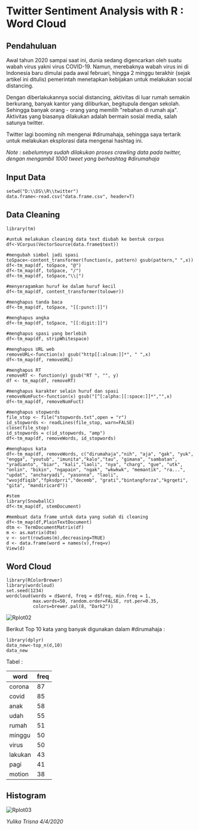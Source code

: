 # Twitter Sentiment Analysis with R : Word Cloud


## Pendahuluan

Awal tahun 2020 sampai saat ini, dunia sedang digencarkan oleh suatu wabah virus yakni virus COVID-19. Namun, merebaknya wabah virus ini di Indonesia baru dimulai pada awal februari, hingga 2 minggu terakhir (sejak artikel ini ditulis) pemerintah menetapkan kebijakan untuk melakukan social distancing.

Dengan diberlakukannya social distancing, aktivitas di luar rumah semakin berkurang, banyak kantor yang diliburkan, begitupula dengan sekolah. Sehingga banyak orang - orang yang memilih "rebahan di rumah aja". Aktivitas yang biasanya dilakukan adalah bermain sosial media, salah satunya twitter.

Twitter lagi booming nih mengenai #dirumahaja, sehingga saya tertarik untuk melakukan eksplorasi data mengenai hashtag ini.

*Note : sebelumnya sudah dilakukan proses crawling data pada twitter, dengan mengambil 1000 tweet yang berhashtag #dirumahaja*

## Input Data
```{r}
setwd("D:\\DS\\R\\twitter")
data.frame<-read.csv("data.frame.csv", header=T)
```
## Data Cleaning
```{r}
library(tm)

#untuk melakukan cleaning data text diubah ke bentuk corpus
df<-VCorpus(VectorSource(data.frame$text))

#mengubah simbol jadi spasi
toSpace<-content_transformer(function(x, pattern) gsub(pattern," ",x))
df<-tm_map(df, toSpace, "@")
df<-tm_map(df, toSpace, "/")
df<-tm_map(df, toSpace,"\\|")

#menyeragamkan huruf ke dalam huruf kecil
df<-tm_map(df, content_transformer(tolower))

#menghapus tanda baca
df<-tm_map(df, toSpace, "[[:punct:]]")

#menghapus angka
df<-tm_map(df, toSpace, "[[:digit:]]")

#menghapus spasi yang berlebih
df<-tm_map(df, stripWhitespace)

#menghapus URL web
removeURL<-function(x) gsub("http[[:alnum:]]*", " ",x)
df<-tm_map(df, removeURL)

#menghapus RT
removeRT <- function(y) gsub("RT ", "", y)
df <- tm_map(df, removeRT)

#menghapus karakter selain huruf dan spasi
removeNumFuct<-function(x) gsub("[^[:alpha:][:space:]]*","",x)
df<-tm_map(df, removeNumFuct)

#menghapus stopwords
file_stop <- file("stopwords.txt",open = "r")
id_stopwords <- readLines(file_stop, warn=FALSE)
close(file_stop)
id_stopwords = c(id_stopwords, "amp")
df<-tm_map(df, removeWords, id_stopwords)

#menghapus kata
df<-tm_map(df, removeWords, c("dirumahaja","nih", "aja", "gak", "yuk", "engga", "youtub", "imunita","kalo","tau", "gimana", "sambatan", "yradianto", "biar", "kali","laoli", "nya", "charg", "gue", "utk", "onlin", "bikin", "ngapain", "ngak", "wkwkwk", "memantik", "ra...", "updat", "ancharyadi", "yasonna", "laoli", "wvojdfiqib","fpksdprri","decemb", "grati","bintangforza","kgrqeti", "gita", "mandiricard"))

#stem
library(SnowballC)
df<-tm_map(df, stemDocument)

#membuat data frame untuk data yang sudah di cleaning
df<-tm_map(df,PlainTextDocument)
dtm <- TermDocumentMatrix(df)
m <- as.matrix(dtm)
v <- sort(rowSums(m),decreasing=TRUE)
d <- data.frame(word = names(v),freq=v)
View(d)
```

## Word Cloud
```{r}
library(RColorBrewer)
library(wordcloud)
set.seed(1234)
wordcloud(words = d$word, freq = d$freq, min.freq = 1,
          max.words=50, random.order=FALSE, rot.per=0.35, 
          colors=brewer.pal(8, "Dark2"))
```
![Rplot02](https://user-images.githubusercontent.com/60332569/78465665-18b47480-772b-11ea-906e-35c1c2d7ff18.png)


Berikut Top 10 kata yang banyak digunakan dalam #dirumahaja :

```{r}
library(dplyr)
data_new<-top_n(d,10)
data_new
```
Tabel :

|word     |freq     |
|---------|---------|
|corona	|87       |			
|covid	|85	|		
|anak	|58	|		
|udah	|55	|		
|rumah	|51	|		
|minggu	|50	|		
|virus	|50	|		
|lakukan	|43	|		
|pagi	|41	|		
|motion	|38	|


## Histogram

![Rplot03](https://user-images.githubusercontent.com/60332569/78465751-11419b00-772c-11ea-9344-eebed3a80646.png)


*Yulika Trisna 4/4/2020*
